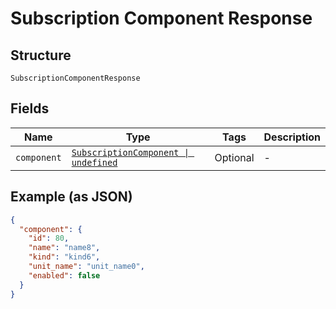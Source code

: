 
# Subscription Component Response

## Structure

`SubscriptionComponentResponse`

## Fields

| Name | Type | Tags | Description |
|  --- | --- | --- | --- |
| `component` | [`SubscriptionComponent \| undefined`](../../doc/models/subscription-component.md) | Optional | - |

## Example (as JSON)

```json
{
  "component": {
    "id": 80,
    "name": "name8",
    "kind": "kind6",
    "unit_name": "unit_name0",
    "enabled": false
  }
}
```

